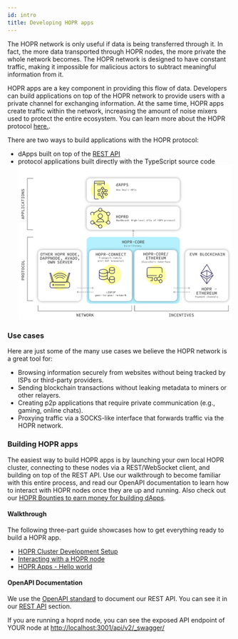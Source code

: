 ```yaml
---
id: intro
title: Developing HOPR apps
---
```


The HOPR network is only useful if data is being transferred through it. In fact, the more data transported
through HOPR nodes, the more private the whole network becomes. The HOPR network is designed to have constant
traffic, making it impossible for malicious actors to subtract meaningful information from it.

HOPR apps are a key component in providing this flow of data. Developers can build applications on top of the HOPR network to
provide users with a private channel for exchanging information. At the same time, HOPR apps create traffic within
the network, increasing the amount of noise mixers used to protect the entire ecosystem. You can learn more about the HOPR protocol [here.](https://medium.com/hoprnet/basics/home).

There are two ways to build applications with the HOPR protocol:

- dApps built on top of the [REST API](/developers/rest-api)
- protocol applications built directly with the TypeScript source code
  ![HOPR protocol stack](./image/HOPR_Protocol_Architecture.png)

### Use cases

Here are just some of the many use cases we believe the HOPR network is a great tool for:

- Browsing information securely from websites without being tracked by ISPs or third-party providers.
- Sending blockchain transactions without leaking metadata to miners or other relayers.
- Creating p2p applications that require private communication (e.g., gaming, online chats).
- Proxying traffic via a SOCKS-like interface that forwards traffic via the HOPR network.

### Building HOPR apps

The easiest way to build HOPR apps is by launching your own local HOPR cluster, connecting to these nodes via a REST/WebSocket
client, and building on top of the REST API. Use our walkthrough to become familiar with this entire process, and read our
OpenAPI documentation to learn how to interact with HOPR nodes once they are up and running. Also check out our [HOPR Bounties to earn money for building dApps](https://bounties.hoprnet.org).

#### Walkthrough

The following three-part guide showcases how to get everything ready to build a HOPR app.

- [HOPR Cluster Development Setup](/developers/starting-local-cluster)
- [Interacting with a HOPR node](/developers/connecting-node)
- [HOPR Apps - Hello world](/developers/tutorial-hello-world)

#### OpenAPI Documentation

We use the [OpenAPI standard](https://swagger.io/specification/) to document our REST API. You can see it in our
[REST API](/developers/rest-api) section.

If you are running a hoprd node, you can see the exposed API endpoint of YOUR node at [http://localhost:3001/api/v2/\_swagger/](http://localhost:3001/api/v2/_swagger/)
